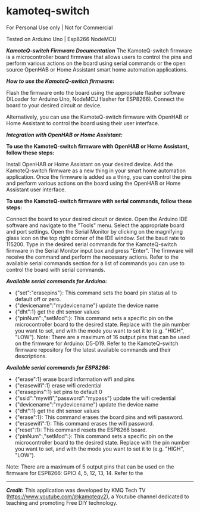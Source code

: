 # kamoteq-switch
For Personal Use only | Not for Commercial

Tested on Arduino Uno | Esp8266 NodeMCU

***KamoteQ-switch Firmware Documentation***
The KamoteQ-switch firmware is a microcontroller board firmware that allows users to control the pins and perform various actions on the board using serial commands or the open source OpenHAB or Home Assistant smart home automation applications.

***How to use the KamoteQ-switch firmware:***

Flash the firmware onto the board using the appropriate flasher software (XLoader for Arduino Uno, NodeMCU flasher for ESP8266).
Connect the board to your desired circuit or device.


Alternatively, you can use the KamoteQ-switch firmware with OpenHAB or Home Assistant to control the board using their user interface.

***Integration with OpenHAB or Home Assistant:***

****To use the KamoteQ-switch firmware with OpenHAB or Home Assistant, follow these steps:****

Install OpenHAB or Home Assistant on your desired device.
Add the KamoteQ-switch firmware as a new thing in your smart home automation application.
Once the firmware is added as a thing, you can control the pins and perform various actions on the board using the OpenHAB or Home Assistant user interface.


****To use the KamoteQ-switch firmware with serial commands, follow these steps:****

Connect the board to your desired circuit or device.
Open the Arduino IDE software and navigate to the "Tools" menu. Select the appropriate board and port settings.
Open the Serial Monitor by clicking on the magnifying glass icon on the top right corner of the IDE window.
Set the baud rate to 115200.
Type in the desired serial commands for the KamoteQ-switch firmware in the Serial Monitor input box and press "Enter".
The firmware will receive the command and perform the necessary actions.
Refer to the available serial commands section for a list of commands you can use to control the board with serial commands.


***Available serial commands for Arduino:***

- {"set":"erasepins"}: This command sets the board pin status all to default off or zero.
- {"devicename":"mydevicename"} update the device name
- {"dht":1} get the dht sensor values
- {"pinNum":<pinNumber>,"setMod":<pinMode>}: This command sets a specific pin on the microcontroller board to the desired state. Replace <pinNumber> with the pin number you want to set, and <pinMode> with the mode you want to set it to (e.g. "HIGH", "LOW").
Note: There are a maximum of 16 output pins that can be used on the firmware for Arduino: D5-D19. Refer to the KamoteQ-switch firmware repository for the latest available commands and their descriptions.

***Available serial commands for ESP8266:***

- {"erase":1} erase board information wifi and pins
- {"erasewifi":1} erase wifi credential
- {"erasepins":1} set pins to default 0
- {"ssid":"mywifi","password":"mypass"} update the wifi credential
- {"devicename":"mydevicename"} update the device name
- {"dht":1} get the dht sensor values
- {"erase":1}: This command erases the board pins and wifi password.
- {"erasewifi":1}: This command erases the wifi password.
- {"reset":1}: This command resets the ESP8266 board.
- {"pinNum":<pinNumber>,"setMod":<pinMode>}: This command sets a specific pin on the microcontroller board to the desired state. Replace <pinNumber> with the pin number you want to set, and <pinMode> with the mode you want to set it to (e.g. "HIGH", "LOW").

 Note: There are a maximum of 5 output pins that can be used on the firmware for ESP8266: GPIO 4, 5, 12, 13, 14. Refer to the
 
  
-------

***Credit:*** This application was developed by KMQ Tech TV (https://www.youtube.com/@kamoteqv2), a Youtube channel dedicated to teaching and promoting Free DIY technology.
